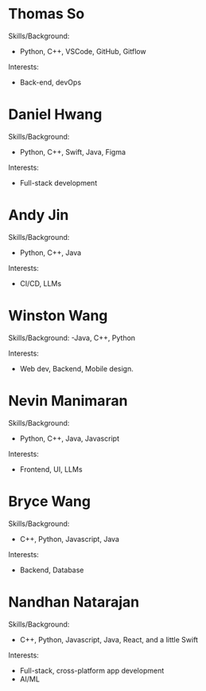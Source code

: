 # Thomas So
Skills/Background:
- Python, C++, VSCode, GitHub, Gitflow

Interests:
- Back-end, devOps

# Daniel Hwang
Skills/Background:
- Python, C++, Swift, Java, Figma

Interests:
- Full-stack development

# Andy Jin
Skills/Background:
- Python, C++, Java

Interests:
- CI/CD, LLMs

# Winston Wang
Skills/Background:
-Java, C++, Python

Interests:
- Web dev, Backend, Mobile design.

# Nevin Manimaran
Skills/Background:
- Python, C++, Java, Javascript

Interests:
- Frontend, UI, LLMs

# Bryce Wang
Skills/Background:
- C++, Python, Javascript, Java

Interests:
- Backend, Database

# Nandhan Natarajan
Skills/Background:
- C++, Python, Javascript, Java, React, and a little Swift

Interests:
- Full-stack, cross-platform app development
- AI/ML